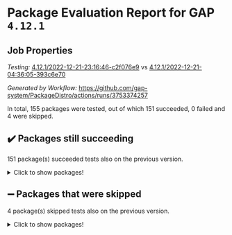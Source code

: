 # Package Evaluation Report for GAP `4.12.1`

## Job Properties

*Testing:* [4.12.1/2022-12-21-23:16:46-c2f076e9](https://github.com/gap-system/PackageDistro/blob/data/reports/4.12.1/2022-12-21-23:16:46-c2f076e9) vs [4.12.1/2022-12-21-04:36:05-393c6e70](https://github.com/gap-system/PackageDistro/blob/data/reports/4.12.1/2022-12-21-04:36:05-393c6e70)

*Generated by Workflow:* https://github.com/gap-system/PackageDistro/actions/runs/3753374257

In total, 155 packages were tested, out of which 151 succeeded, 0 failed and 4 were skipped.

## :heavy_check_mark: Packages still succeeding

151 package(s) succeeded tests also on the previous version.
<details><summary>Click to show packages!</summary>

- 4ti2interface 2022.09-01 [(success)](https://github.com/gap-system/PackageDistro/actions/runs/3753374257/jobs/6376712200)
- ace 5.6.1 [(success)](https://github.com/gap-system/PackageDistro/actions/runs/3753374257/jobs/6376712305)
- aclib 1.3.2 [(success)](https://github.com/gap-system/PackageDistro/actions/runs/3753374257/jobs/6376712386)
- agt 0.3 [(success)](https://github.com/gap-system/PackageDistro/actions/runs/3753374257/jobs/6376712467)
- alnuth 3.2.1 [(success)](https://github.com/gap-system/PackageDistro/actions/runs/3753374257/jobs/6376712547)
- anupq 3.2.6 [(success)](https://github.com/gap-system/PackageDistro/actions/runs/3753374257/jobs/6376712625)
- atlasrep 2.1.6 [(success)](https://github.com/gap-system/PackageDistro/actions/runs/3753374257/jobs/6376712696)
- autodoc 2022.10.20 [(success)](https://github.com/gap-system/PackageDistro/actions/runs/3753374257/jobs/6376712808)
- automata 1.15 [(success)](https://github.com/gap-system/PackageDistro/actions/runs/3753374257/jobs/6376712885)
- automgrp 1.3.2 [(success)](https://github.com/gap-system/PackageDistro/actions/runs/3753374257/jobs/6376712966)
- autpgrp 1.11 [(success)](https://github.com/gap-system/PackageDistro/actions/runs/3753374257/jobs/6376713047)
- cap 2022.12-15 [(success)](https://github.com/gap-system/PackageDistro/actions/runs/3753374257/jobs/6376713132)
- caratinterface 2.3.4 [(success)](https://github.com/gap-system/PackageDistro/actions/runs/3753374257/jobs/6376713231)
- cddinterface 2022.11.01 [(success)](https://github.com/gap-system/PackageDistro/actions/runs/3753374257/jobs/6376713315)
- circle 1.6.5 [(success)](https://github.com/gap-system/PackageDistro/actions/runs/3753374257/jobs/6376713389)
- classicpres 1.22 [(success)](https://github.com/gap-system/PackageDistro/actions/runs/3753374257/jobs/6376713469)
- cohomolo 1.6.10 [(success)](https://github.com/gap-system/PackageDistro/actions/runs/3753374257/jobs/6376713547)
- congruence 1.2.4 [(success)](https://github.com/gap-system/PackageDistro/actions/runs/3753374257/jobs/6376713610)
- corelg 1.56 [(success)](https://github.com/gap-system/PackageDistro/actions/runs/3753374257/jobs/6376713708)
- crime 1.6 [(success)](https://github.com/gap-system/PackageDistro/actions/runs/3753374257/jobs/6376713772)
- crisp 1.4.6 [(success)](https://github.com/gap-system/PackageDistro/actions/runs/3753374257/jobs/6376713847)
- crypting 0.10.4 [(success)](https://github.com/gap-system/PackageDistro/actions/runs/3753374257/jobs/6376713907)
- cryst 4.1.25 [(success)](https://github.com/gap-system/PackageDistro/actions/runs/3753374257/jobs/6376713967)
- crystcat 1.1.10 [(success)](https://github.com/gap-system/PackageDistro/actions/runs/3753374257/jobs/6376714026)
- ctbllib 1.3.4 [(success)](https://github.com/gap-system/PackageDistro/actions/runs/3753374257/jobs/6376714085)
- cubefree 1.19 [(success)](https://github.com/gap-system/PackageDistro/actions/runs/3753374257/jobs/6376714150)
- curlinterface 2.3.1 [(success)](https://github.com/gap-system/PackageDistro/actions/runs/3753374257/jobs/6376714214)
- cvec 2.7.6 [(success)](https://github.com/gap-system/PackageDistro/actions/runs/3753374257/jobs/6376714283)
- datastructures 0.3.0 [(success)](https://github.com/gap-system/PackageDistro/actions/runs/3753374257/jobs/6376714351)
- deepthought 1.0.6 [(success)](https://github.com/gap-system/PackageDistro/actions/runs/3753374257/jobs/6376714434)
- design 1.7 [(success)](https://github.com/gap-system/PackageDistro/actions/runs/3753374257/jobs/6376714509)
- difsets 2.3.1 [(success)](https://github.com/gap-system/PackageDistro/actions/runs/3753374257/jobs/6376714581)
- digraphs 1.6.1 [(success)](https://github.com/gap-system/PackageDistro/actions/runs/3753374257/jobs/6376714652)
- edim 1.3.6 [(success)](https://github.com/gap-system/PackageDistro/actions/runs/3753374257/jobs/6376714743)
- example 4.3.2 [(success)](https://github.com/gap-system/PackageDistro/actions/runs/3753374257/jobs/6376714858)
- examplesforhomalg 2022.11-01 [(success)](https://github.com/gap-system/PackageDistro/actions/runs/3753374257/jobs/6376714967)
- factint 1.6.3 [(success)](https://github.com/gap-system/PackageDistro/actions/runs/3753374257/jobs/6376715071)
- ferret 1.0.9 [(success)](https://github.com/gap-system/PackageDistro/actions/runs/3753374257/jobs/6376715173)
- fga 1.4.0 [(success)](https://github.com/gap-system/PackageDistro/actions/runs/3753374257/jobs/6376715267)
- fining 1.5.4 [(success)](https://github.com/gap-system/PackageDistro/actions/runs/3753374257/jobs/6376715385)
- float 1.0.3 [(success)](https://github.com/gap-system/PackageDistro/actions/runs/3753374257/jobs/6376715493)
- format 1.4.3 [(success)](https://github.com/gap-system/PackageDistro/actions/runs/3753374257/jobs/6376715616)
- forms 1.2.9 [(success)](https://github.com/gap-system/PackageDistro/actions/runs/3753374257/jobs/6376715740)
- fplsa 1.2.5 [(success)](https://github.com/gap-system/PackageDistro/actions/runs/3753374257/jobs/6376715871)
- fr 2.4.12 [(success)](https://github.com/gap-system/PackageDistro/actions/runs/3753374257/jobs/6376715984)
- francy 1.2.5 [(success)](https://github.com/gap-system/PackageDistro/actions/runs/3753374257/jobs/6376716115)
- fwtree 1.3 [(success)](https://github.com/gap-system/PackageDistro/actions/runs/3753374257/jobs/6376716221)
- gapdoc 1.6.6 [(success)](https://github.com/gap-system/PackageDistro/actions/runs/3753374257/jobs/6376716326)
- gauss 2022.12-01 [(success)](https://github.com/gap-system/PackageDistro/actions/runs/3753374257/jobs/6376716471)
- gaussforhomalg 2022.08-03 [(success)](https://github.com/gap-system/PackageDistro/actions/runs/3753374257/jobs/6376716583)
- gbnp 1.0.5 [(success)](https://github.com/gap-system/PackageDistro/actions/runs/3753374257/jobs/6376716725)
- generalizedmorphismsforcap 2022.12-01 [(success)](https://github.com/gap-system/PackageDistro/actions/runs/3753374257/jobs/6376716822)
- genss 1.6.8 [(success)](https://github.com/gap-system/PackageDistro/actions/runs/3753374257/jobs/6376716907)
- gradedmodules 2022.09-02 [(success)](https://github.com/gap-system/PackageDistro/actions/runs/3753374257/jobs/6376717011)
- gradedringforhomalg 2022.11-01 [(success)](https://github.com/gap-system/PackageDistro/actions/runs/3753374257/jobs/6376717110)
- grape 4.9.0 [(success)](https://github.com/gap-system/PackageDistro/actions/runs/3753374257/jobs/6376717247)
- groupoids 1.71 [(success)](https://github.com/gap-system/PackageDistro/actions/runs/3753374257/jobs/6376717367)
- grpconst 2.6.3 [(success)](https://github.com/gap-system/PackageDistro/actions/runs/3753374257/jobs/6376717499)
- guarana 0.96.3 [(success)](https://github.com/gap-system/PackageDistro/actions/runs/3753374257/jobs/6376717615)
- guava 3.17 [(success)](https://github.com/gap-system/PackageDistro/actions/runs/3753374257/jobs/6376717710)
- hap 1.47 [(success)](https://github.com/gap-system/PackageDistro/actions/runs/3753374257/jobs/6376717839)
- hapcryst 0.1.15 [(success)](https://github.com/gap-system/PackageDistro/actions/runs/3753374257/jobs/6376717945)
- hecke 1.5.3 [(success)](https://github.com/gap-system/PackageDistro/actions/runs/3753374257/jobs/6376718069)
- help 3.5 [(success)](https://github.com/gap-system/PackageDistro/actions/runs/3753374257/jobs/6376718165)
- homalg 2022.11-01 [(success)](https://github.com/gap-system/PackageDistro/actions/runs/3753374257/jobs/6376718269)
- homalgtocas 2022.11-02 [(success)](https://github.com/gap-system/PackageDistro/actions/runs/3753374257/jobs/6376718373)
- idrel 2.44 [(success)](https://github.com/gap-system/PackageDistro/actions/runs/3753374257/jobs/6376718513)
- images 1.3.1 [(success)](https://github.com/gap-system/PackageDistro/actions/runs/3753374257/jobs/6376718620)
- intpic 0.3.0 [(success)](https://github.com/gap-system/PackageDistro/actions/runs/3753374257/jobs/6376718738)
- io 4.8.0 [(success)](https://github.com/gap-system/PackageDistro/actions/runs/3753374257/jobs/6376718874)
- io_forhomalg 2022.11-01 [(success)](https://github.com/gap-system/PackageDistro/actions/runs/3753374257/jobs/6376718977)
- irredsol 1.4.4 [(success)](https://github.com/gap-system/PackageDistro/actions/runs/3753374257/jobs/6376719084)
- json 2.1.1 [(success)](https://github.com/gap-system/PackageDistro/actions/runs/3753374257/jobs/6376719204)
- jupyterkernel 1.4.1 [(success)](https://github.com/gap-system/PackageDistro/actions/runs/3753374257/jobs/6376719326)
- jupyterviz 1.5.6 [(success)](https://github.com/gap-system/PackageDistro/actions/runs/3753374257/jobs/6376719446)
- kan 1.34 [(success)](https://github.com/gap-system/PackageDistro/actions/runs/3753374257/jobs/6376719546)
- kbmag 1.5.10 [(success)](https://github.com/gap-system/PackageDistro/actions/runs/3753374257/jobs/6376719635)
- laguna 3.9.5 [(success)](https://github.com/gap-system/PackageDistro/actions/runs/3753374257/jobs/6376719699)
- liealgdb 2.2.1 [(success)](https://github.com/gap-system/PackageDistro/actions/runs/3753374257/jobs/6376719763)
- liepring 2.8 [(success)](https://github.com/gap-system/PackageDistro/actions/runs/3753374257/jobs/6376719839)
- liering 2.4.2 [(success)](https://github.com/gap-system/PackageDistro/actions/runs/3753374257/jobs/6376719926)
- linearalgebraforcap 2022.12-04 [(success)](https://github.com/gap-system/PackageDistro/actions/runs/3753374257/jobs/6376720000)
- localizeringforhomalg 2022.11-01 [(success)](https://github.com/gap-system/PackageDistro/actions/runs/3753374257/jobs/6376720071)
- loops 3.4.3 [(success)](https://github.com/gap-system/PackageDistro/actions/runs/3753374257/jobs/6376720173)
- lpres 1.0.3 [(success)](https://github.com/gap-system/PackageDistro/actions/runs/3753374257/jobs/6376720293)
- majoranaalgebras 1.5.1 [(success)](https://github.com/gap-system/PackageDistro/actions/runs/3753374257/jobs/6376720394)
- mapclass 1.4.6 [(success)](https://github.com/gap-system/PackageDistro/actions/runs/3753374257/jobs/6376720473)
- matgrp 0.70 [(success)](https://github.com/gap-system/PackageDistro/actions/runs/3753374257/jobs/6376720546)
- matricesforhomalg 2022.12-01 [(success)](https://github.com/gap-system/PackageDistro/actions/runs/3753374257/jobs/6376720613)
- modisom 2.5.3 [(success)](https://github.com/gap-system/PackageDistro/actions/runs/3753374257/jobs/6376720685)
- modulepresentationsforcap 2022.12-01 [(success)](https://github.com/gap-system/PackageDistro/actions/runs/3753374257/jobs/6376720746)
- modules 2022.11-01 [(success)](https://github.com/gap-system/PackageDistro/actions/runs/3753374257/jobs/6376720825)
- monoidalcategories 2022.12-01 [(success)](https://github.com/gap-system/PackageDistro/actions/runs/3753374257/jobs/6376720896)
- nconvex 2022.09-01 [(success)](https://github.com/gap-system/PackageDistro/actions/runs/3753374257/jobs/6376720962)
- nilmat 1.4.2 [(success)](https://github.com/gap-system/PackageDistro/actions/runs/3753374257/jobs/6376721035)
- nock 1.5 [(success)](https://github.com/gap-system/PackageDistro/actions/runs/3753374257/jobs/6376721091)
- normalizinterface 1.3.5 [(success)](https://github.com/gap-system/PackageDistro/actions/runs/3753374257/jobs/6376721151)
- nq 2.5.9 [(success)](https://github.com/gap-system/PackageDistro/actions/runs/3753374257/jobs/6376721216)
- numericalsgps 1.3.1 [(success)](https://github.com/gap-system/PackageDistro/actions/runs/3753374257/jobs/6376721287)
- openmath 11.5.2 [(success)](https://github.com/gap-system/PackageDistro/actions/runs/3753374257/jobs/6376721352)
- orb 4.9.0 [(success)](https://github.com/gap-system/PackageDistro/actions/runs/3753374257/jobs/6376721435)
- packagemanager 1.3.2 [(success)](https://github.com/gap-system/PackageDistro/actions/runs/3753374257/jobs/6376721528)
- patternclass 2.4.3 [(success)](https://github.com/gap-system/PackageDistro/actions/runs/3753374257/jobs/6376721596)
- permut 2.0.4 [(success)](https://github.com/gap-system/PackageDistro/actions/runs/3753374257/jobs/6376721652)
- polenta 1.3.10 [(success)](https://github.com/gap-system/PackageDistro/actions/runs/3753374257/jobs/6376721705)
- polymaking 0.8.6 [(success)](https://github.com/gap-system/PackageDistro/actions/runs/3753374257/jobs/6376721764)
- primgrp 3.4.3 [(success)](https://github.com/gap-system/PackageDistro/actions/runs/3753374257/jobs/6376721830)
- profiling 2.5.2 [(success)](https://github.com/gap-system/PackageDistro/actions/runs/3753374257/jobs/6376721890)
- qpa 1.34 [(success)](https://github.com/gap-system/PackageDistro/actions/runs/3753374257/jobs/6376721946)
- quagroup 1.8.3 [(success)](https://github.com/gap-system/PackageDistro/actions/runs/3753374257/jobs/6376722021)
- radiroot 2.9 [(success)](https://github.com/gap-system/PackageDistro/actions/runs/3753374257/jobs/6376722075)
- rcwa 4.7.1 [(success)](https://github.com/gap-system/PackageDistro/actions/runs/3753374257/jobs/6376722146)
- rds 1.8 [(success)](https://github.com/gap-system/PackageDistro/actions/runs/3753374257/jobs/6376722217)
- recog 1.4.2 [(success)](https://github.com/gap-system/PackageDistro/actions/runs/3753374257/jobs/6376722292)
- repndecomp 1.2.1 [(success)](https://github.com/gap-system/PackageDistro/actions/runs/3753374257/jobs/6376722363)
- repsn 3.1.0 [(success)](https://github.com/gap-system/PackageDistro/actions/runs/3753374257/jobs/6376722426)
- resclasses 4.7.3 [(success)](https://github.com/gap-system/PackageDistro/actions/runs/3753374257/jobs/6376722503)
- ringsforhomalg 2022.11-01 [(success)](https://github.com/gap-system/PackageDistro/actions/runs/3753374257/jobs/6376722574)
- sco 2022.09-01 [(success)](https://github.com/gap-system/PackageDistro/actions/runs/3753374257/jobs/6376722648)
- scscp 2.4.0 [(success)](https://github.com/gap-system/PackageDistro/actions/runs/3753374257/jobs/6376722705)
- semigroups 5.2.0 [(success)](https://github.com/gap-system/PackageDistro/actions/runs/3753374257/jobs/6376722777)
- sglppow 2.3 [(success)](https://github.com/gap-system/PackageDistro/actions/runs/3753374257/jobs/6376722840)
- sgpviz 0.999.5 [(success)](https://github.com/gap-system/PackageDistro/actions/runs/3753374257/jobs/6376722897)
- simpcomp 2.1.14 [(success)](https://github.com/gap-system/PackageDistro/actions/runs/3753374257/jobs/6376723025)
- singular 2022.09.23 [(success)](https://github.com/gap-system/PackageDistro/actions/runs/3753374257/jobs/6376723120)
- sl2reps 1.1 [(success)](https://github.com/gap-system/PackageDistro/actions/runs/3753374257/jobs/6376723212)
- sla 1.5.3 [(success)](https://github.com/gap-system/PackageDistro/actions/runs/3753374257/jobs/6376723333)
- smallgrp 1.5.1 [(success)](https://github.com/gap-system/PackageDistro/actions/runs/3753374257/jobs/6376723449)
- smallsemi 0.6.13 [(success)](https://github.com/gap-system/PackageDistro/actions/runs/3753374257/jobs/6376723569)
- sonata 2.9.6 [(success)](https://github.com/gap-system/PackageDistro/actions/runs/3753374257/jobs/6376723673)
- sophus 1.27 [(success)](https://github.com/gap-system/PackageDistro/actions/runs/3753374257/jobs/6376723780)
- spinsym 1.5.2 [(success)](https://github.com/gap-system/PackageDistro/actions/runs/3753374257/jobs/6376723896)
- standardff 0.9.4 [(success)](https://github.com/gap-system/PackageDistro/actions/runs/3753374257/jobs/6376723998)
- symbcompcc 1.3.2 [(success)](https://github.com/gap-system/PackageDistro/actions/runs/3753374257/jobs/6376724144)
- thelma 1.3 [(success)](https://github.com/gap-system/PackageDistro/actions/runs/3753374257/jobs/6376724278)
- tomlib 1.2.9 [(success)](https://github.com/gap-system/PackageDistro/actions/runs/3753374257/jobs/6376724387)
- toolsforhomalg 2022.12-01 [(success)](https://github.com/gap-system/PackageDistro/actions/runs/3753374257/jobs/6376724545)
- toric 1.9.5 [(success)](https://github.com/gap-system/PackageDistro/actions/runs/3753374257/jobs/6376724671)
- toricvarieties 2022.07.13 [(success)](https://github.com/gap-system/PackageDistro/actions/runs/3753374257/jobs/6376724781)
- transgrp 3.6.3 [(success)](https://github.com/gap-system/PackageDistro/actions/runs/3753374257/jobs/6376724956)
- ugaly 4.0.3 [(success)](https://github.com/gap-system/PackageDistro/actions/runs/3753374257/jobs/6376725096)
- unipot 1.5 [(success)](https://github.com/gap-system/PackageDistro/actions/runs/3753374257/jobs/6376725220)
- unitlib 4.1.0 [(success)](https://github.com/gap-system/PackageDistro/actions/runs/3753374257/jobs/6376725362)
- utils 0.81 [(success)](https://github.com/gap-system/PackageDistro/actions/runs/3753374257/jobs/6376725511)
- uuid 0.7 [(success)](https://github.com/gap-system/PackageDistro/actions/runs/3753374257/jobs/6376725647)
- walrus 0.9991 [(success)](https://github.com/gap-system/PackageDistro/actions/runs/3753374257/jobs/6376725776)
- wedderga 4.10.2 [(success)](https://github.com/gap-system/PackageDistro/actions/runs/3753374257/jobs/6376725897)
- xmod 2.88 [(success)](https://github.com/gap-system/PackageDistro/actions/runs/3753374257/jobs/6376726024)
- xmodalg 1.23 [(success)](https://github.com/gap-system/PackageDistro/actions/runs/3753374257/jobs/6376726150)
- yangbaxter 0.10.2 [(success)](https://github.com/gap-system/PackageDistro/actions/runs/3753374257/jobs/6376726310)
- zeromqinterface 0.14 [(success)](https://github.com/gap-system/PackageDistro/actions/runs/3753374257/jobs/6376726426)
</details>

## :heavy_minus_sign: Packages that were skipped

4 package(s) skipped tests also on the previous version.
<details><summary>Click to show packages!</summary>

- browse 1.8.19 [(skipped)](https://github.com/gap-system/PackageDistro/actions/runs/3753374257/jobs/6376566035)
- itc 1.5.1 [(skipped)](https://github.com/gap-system/PackageDistro/actions/runs/3753374257/jobs/6376566035)
- polycyclic 2.16 [(skipped)](https://github.com/gap-system/PackageDistro/actions/runs/3753374257/jobs/6376566035)
- xgap 4.31 [(skipped)](https://github.com/gap-system/PackageDistro/actions/runs/3753374257/jobs/6376566035)
</details>

